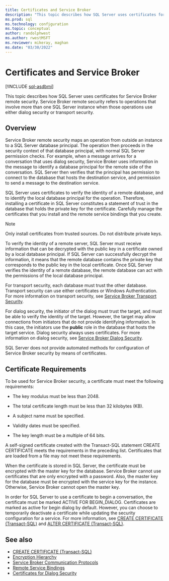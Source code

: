 ```yaml
---
title: Certificates and Service Broker
description: "This topic describes how SQL Server uses certificates for Service Broker remote security."
ms.prod: sql
ms.technology: configuration
ms.topic: conceptual
author: randolphwest
ms.author: rwestMSFT
ms.reviewer: mikeray, maghan
ms.date: "03/30/2022"
---
```


# Certificates and Service Broker

[!INCLUDE [sql-asdbmi](../../includes/applies-to-version/sql-asdbmi.md)]

This topic describes how SQL Server uses certificates for Service Broker remote security. Service Broker remote security refers to operations that involve more than one SQL Server instance when those operations use either dialog security or transport security.

## Overview

Service Broker remote security maps an operation from outside an instance to a SQL Server database principal. The operation then proceeds in the security context of that database principal, with normal SQL Server permission checks. For example, when a message arrives for a conversation that uses dialog security, Service Broker uses information in the message to identify a database principal for the remote side of the conversation. SQL Server then verifies that the principal has permission to connect to the database that hosts the destination service, and permission to send a message to the destination service.

SQL Server uses certificates to verify the identity of a remote database, and to identify the local database principal for the operation. Therefore, installing a certificate in SQL Server constitutes a statement of trust in the database that holds the private key for the certificate. Carefully manage the certificates that you install and the remote service bindings that you create.

> [!NOTE]
> Only install certificates from trusted sources. Do not distribute private keys.

To verify the identity of a remote server, SQL Server must receive information that can be decrypted with the public key in a certificate owned by a local database principal. If SQL Server can successfully decrypt the information, it means that the remote database contains the private key that corresponds to the public key in the local certificate. Once SQL Server verifies the identity of a remote database, the remote database can act with the permissions of the local database principal.

For transport security, each database must trust the other database. Transport security can use either certificates or Windows Authentication. For more information on transport security, see [Service Broker Transport Security](service-broker-transport-security.md).

For dialog security, the initiator of the dialog must trust the target, and must be able to verify the identity of the target. However, the target may allow connections from initiators that do not provide identifying information. In this case, the initiators use the **public** role in the database that hosts the target service. Dialog security always uses certificates. For more information on dialog security, see [Service Broker Dialog Security](service-broker-dialog-security.md).

SQL Server does not provide automated methods for configuration of Service Broker security by means of certificates.

## Certificate Requirements

To be used for Service Broker security, a certificate must meet the following requirements:

- The key modulus must be less than 2048.

- The total certificate length must be less than 32 kilobytes (KB).

- A subject name must be specified.

- Validity dates must be specified.

- The key length must be a multiple of 64 bits.

A self-signed certificate created with the Transact-SQL statement CREATE CERTIFICATE meets the requirements in the preceding list. Certificates that are loaded from a file may not meet these requirements.

When the certificate is stored in SQL Server, the certificate must be encrypted with the master key for the database. Service Broker cannot use certificates that are only encrypted with a password. Also, the master key for the database must be encrypted with the service key for the instance. Otherwise, Service Broker cannot open the master key.

In order for SQL Server to use a certificate to begin a conversation, the certificate must be marked ACTIVE FOR BEGIN_DIALOG. Certificates are marked as active for begin dialog by default. However, you can choose to temporarily deactivate a certificate while updating the security configuration for a service. For more information, see [CREATE CERTIFICATE (Transact-SQL)](../../t-sql/statements/create-certificate-transact-sql.md) and [ALTER CERTIFICATE (Transact-SQL)](../../t-sql/statements/alter-certificate-transact-sql.md).

## See also

- [CREATE CERTIFICATE (Transact-SQL)](../../t-sql/statements/create-certificate-transact-sql.md)
- [Encryption Hierarchy](../../relational-databases/security/encryption/encryption-hierarchy.md)
- [Service Broker Communication Protocols](service-broker-communication-protocols.md)
- [Remote Service Bindings](remote-service-bindings.md)
- [Certificates for Dialog Security](certificates-for-dialog-security.md)
